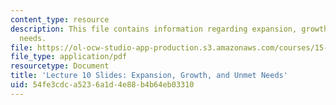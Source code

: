 ```yaml
---
content_type: resource
description: This file contains information regarding expansion, growth, and unmet
  needs.
file: https://ol-ocw-studio-app-production.s3.amazonaws.com/courses/15-s07-globalhealth-lab-spring-2013/54fe3cdca5236a1d4e88b4b64eb03310_MIT15_S07S13_lec10.pdf
file_type: application/pdf
resourcetype: Document
title: 'Lecture 10 Slides: Expansion, Growth, and Unmet Needs'
uid: 54fe3cdc-a523-6a1d-4e88-b4b64eb03310
---
```

